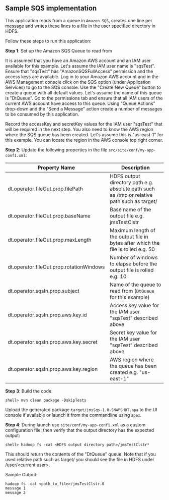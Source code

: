 ## Sample SQS implementation

This application reads from a queue in `Amazon SQS`, creates one line per message and writes these lines to a file
in the user specified directory in HDFS.

Follow these steps to run this application:

**Step 1**: Set up the Amazon SQS Queue to read from

It is assumed that you have an Amazon AWS account and an IAM user available for this example. Let's assume the
IAM user name is "sqsTest". Ensure that "sqsTest" has "AmazonSQSFullAccess" permission and the access keys are
available. Log in to your Amazon AWS account and in the AWS Management console click on the SQS option
(under Application Services) to go to the SQS console. Use the "Create New Queue" button to create a queue with
all default values. Let's assume the name of this queue is "DtQueue". Go to the permissions tab and ensure that
all IAM users of the current AWS account have access to this queue. Using "Queue Actions" drop-down and the
"Send a Message" action create a number of messages to be consumed by this application.

Record the accessKey and secretKey values for the IAM user "sqsTest" that will be required in the next step.
You also need to know the AWS region where the SQS queue has been created. Let's assume this is "us-east-1" for
this example. You can locate the region in the AWS console top right corner.


**Step 2**: Update the following properties in the file `src/site/conf/my-app-conf1.xml`:

| Property Name  | Description |
| -------------  | ----------- |
| dt.operator.fileOut.prop.filePath | HDFS output directory path e.g. absolute path such as /tmp or relative path such as target/ |
| dt.operator.fileOut.prop.baseName | Base name of the output file e.g. jmsTestClstr |
| dt.operator.fileOut.prop.maxLength | Maximum length of the output file in bytes after which the file is rolled e.g. 50 |
| dt.operator.fileOut.prop.rotationWindows | Number of windows to elapse before the output file is rolled e.g. 10 |
| dt.operator.sqsIn.prop.subject | Name of the queue to read from (`DtQueue` for this example)  |
| dt.operator.sqsIn.prop.aws.key.id | Access key value for the IAM user "sqsTest" described above  |
| dt.operator.sqsIn.prop.aws.key.secret | Secret key value for the IAM user "sqsTest" described above |
| dt.operator.sqsIn.prop.aws.key.region | AWS region where the queue has been created e.g. "us-east-1" |

**Step 3**: Build the code:

    shell> mvn clean package -DskipTests

Upload the generated package `target/jmsSqs-1.0-SNAPSHOT.apa` to the UI console if available or launch it from
the commandline using `apex`.

**Step 4**: During launch use `site/conf/my-app-conf1.xml` as a custom configuration file; then verify
that the output directory has the expected output:

    shell> hadoop fs -cat <HDFS output directory path>/jmsTestClstr*

This should return the contents of the "DtQueue" queue. Note that if you used relative path such as target/
you should see the file in HDFS under /user/&lt;current user&gt;.

Sample Output:

    hadoop fs -cat <path_to_file>/jmsTestClstr.0
    message 1
    message 2
